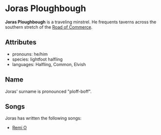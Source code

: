 # Joras Ploughbough

**Joras Ploughbough** is a traveling minstrel. He frequents taverns across the southern stretch of the [Road of Commerce](../../road-of-commerce).

## Attributes

- pronouns: he/him
- species: lightfoot halfling
- languages: Halfling, Common, Elvish

## Name

Joras' surname is pronounced "ploff-boff".

## Songs

Joras has written the following songs:

- [Remi O](../../../../lore/remi-o.md)
